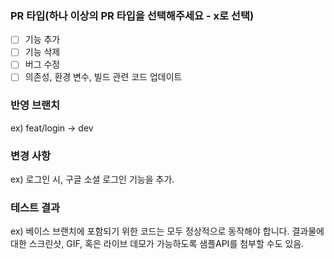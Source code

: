 ### PR 타입(하나 이상의 PR 타입을 선택해주세요 - x로 선택)
- [ ] 기능 추가
- [ ] 기능 삭제
- [ ] 버그 수정
- [ ] 의존성, 환경 변수, 빌드 관련 코드 업데이트

### 반영 브랜치
ex) feat/login -> dev

### 변경 사항
ex) 로그인 시, 구글 소셜 로그인 기능을 추가.

### 테스트 결과
ex) 베이스 브랜치에 포함되기 위한 코드는 모두 정상적으로 동작해야 합니다. 결과물에 대한 스크린샷, GIF, 혹은 라이브 데모가 가능하도록 샘플API를 첨부할 수도 있음.
